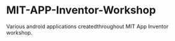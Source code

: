 # MIT-APP-Inventor-Workshop
Various android applications createdthroughout MIT App Inventor workshop.

